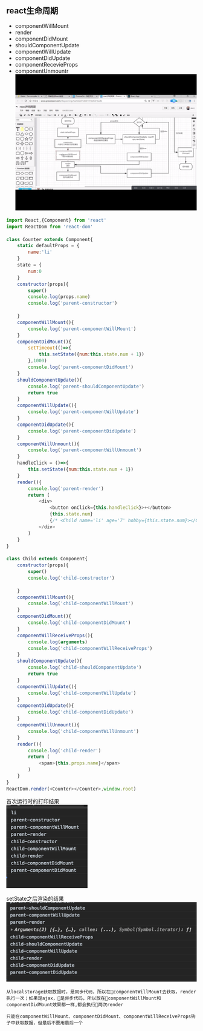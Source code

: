 ## react生命周期
* componentWillMount
* render
* componentDidMount
* shouldComponentUpdate
* componentWillUpdate
* componentDidUpdate
* componentRecevieProps
* componentUnmountr
![图](../images/reactLife.png)
```javaScript
import React,{Component} from 'react'
import ReactDom from 'react-dom'

class Counter extends Component{
    static defaultProps = {
        name:'li'
    }
    state = {
        num:0
    }
    constructor(props){
        super()
        console.log(props.name)
        console.log('parent-constructor')
        
    }
    componentWillMount(){
        console.log('parent-componentWillMount')
    }
    componentDidMount(){
        setTimeout(()=>{
            this.setState({num:this.state.num + 1})
        },1000)
        console.log('parent-componentDidMount')
    }
    shouldComponentUpdate(){
        console.log('parent-shouldComponentUpdate')
        return true
    }
    componentWillUpdate(){
        console.log('parent-componentWillUpdate')
    }
    componentDidUpdate(){
        console.log('parent-componentDidUpdate')
    }
    componentWillUnmount(){
        console.log('parent-componentWillUnmount')
    }
    handleClick = ()=>{
        this.setState({num:this.state.num + 1})
    }
    render(){
        console.log('parent-render')
        return (
            <div>
                <button onClick={this.handleClick}>+</button>
                {this.state.num}
                {/* <Child name='li' age='7' hobby={this.state.num}></Child> */}
            </div>
        )
    }
}

class Child extends Component{
    constructor(props){
        super()
        console.log('child-constructor')
        
    }
    componentWillMount(){
        console.log('child-componentWillMount')
    }
    componentDidMount(){
        console.log('child-componentDidMount')
    }
    componentWillReceiveProps(){
        console.log(arguments)
        console.log('child-componentWillReceiveProps')
    }
    shouldComponentUpdate(){
        console.log('child-shouldComponentUpdate')
        return true
    }
    componentWillUpdate(){
        console.log('child-componentWillUpdate')
    }
    componentDidUpdate(){
        console.log('child-componentDidUpdate')
    }
    componentWillUnmount(){
        console.log('child-componentWillUnmount')
    }
    render(){
        console.log('child-render')
        return (
            <span>{this.props.name}</span>
        )
    }
}
ReactDom.render(<Counter></Counter>,window.root)
```
首次运行时的打印结果<br/>
![图](../images/init.png)

setState之后渲染的结果<br/>
![图](../images/setState.png)

`从localstorage获取数据时，是同步代码，所以在componentWillMount去获取，render执行一次；如果是ajax，是异步代码，所以放在componentWillMount和componentDidMount效果都一样,都会执行两次render`

`只能在componentWillMount、componentDidMount、componentWillReceiveProps钩子中获取数据，但最后不要用最后一个`